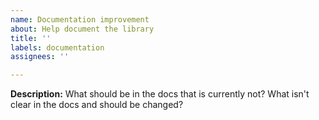 ```yaml
---
name: Documentation improvement
about: Help document the library
title: ''
labels: documentation
assignees: ''

---
```


**Description:**
What should be in the docs that is currently not? What isn't clear in the docs and should be changed?
